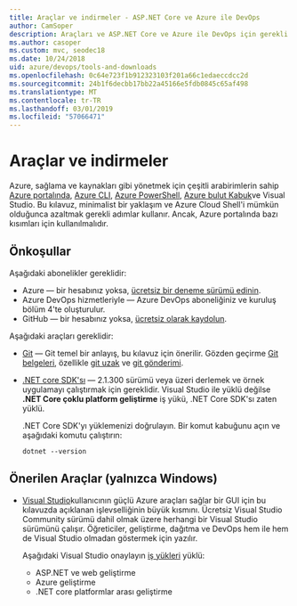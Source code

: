 ```yaml
---
title: Araçlar ve indirmeler - ASP.NET Core ve Azure ile DevOps
author: CamSoper
description: Araçları ve ASP.NET Core ve Azure ile DevOps için gerekli yüklemeler.
ms.author: casoper
ms.custom: mvc, seodec18
ms.date: 10/24/2018
uid: azure/devops/tools-and-downloads
ms.openlocfilehash: 0c64e723f1b912323103f201a66c1edaeccdcc2d
ms.sourcegitcommit: 24b1f6decbb17bb22a45166e5fdb0845c65af498
ms.translationtype: MT
ms.contentlocale: tr-TR
ms.lasthandoff: 03/01/2019
ms.locfileid: "57066471"
---
```

# <a name="tools-and-downloads"></a>Araçlar ve indirmeler

Azure, sağlama ve kaynakları gibi yönetmek için çeşitli arabirimlerin sahip [Azure portalında](https://portal.azure.com), [Azure CLI](/cli/azure/), [Azure PowerShell](/powershell/azure/overview), [Azure bulut Kabuk](https://shell.azure.com/bash)ve Visual Studio. Bu kılavuz, minimalist bir yaklaşım ve Azure Cloud Shell'i mümkün olduğunca azaltmak gerekli adımlar kullanır. Ancak, Azure portalında bazı kısımları için kullanılmalıdır.

## <a name="prerequisites"></a>Önkoşullar

Aşağıdaki abonelikler gereklidir:

* Azure &mdash; bir hesabınız yoksa, [ücretsiz bir deneme sürümü edinin](https://azure.microsoft.com/free/).
* Azure DevOps hizmetleriyle &mdash; Azure DevOps aboneliğiniz ve kuruluş bölüm 4'te oluşturulur.
* GitHub &mdash; bir hesabınız yoksa, [ücretsiz olarak kaydolun](https://github.com/join).

Aşağıdaki araçları gereklidir:

* [Git](https://git-scm.com/downloads) &mdash; Git temel bir anlayış, bu kılavuz için önerilir. Gözden geçirme [Git belgeleri](https://git-scm.com/doc), özellikle [git uzak](https://git-scm.com/docs/git-remote) ve [git gönderimi](https://git-scm.com/docs/git-push).
* [.NET core SDK'sı](https://www.microsoft.com/net/download/) &mdash; 2.1.300 sürümü veya üzeri derlemek ve örnek uygulamayı çalıştırmak için gereklidir. Visual Studio ile yüklü değilse **.NET Core çoklu platform geliştirme** iş yükü, .NET Core SDK'sı zaten yüklü.

    .NET Core SDK'yı yüklemenizi doğrulayın. Bir komut kabuğunu açın ve aşağıdaki komutu çalıştırın:

    ```console
    dotnet --version
    ```

## <a name="recommended-tools-windows-only"></a>Önerilen Araçlar (yalnızca Windows)

* [Visual Studio](https://www.visualstudio.com/)kullanıcının güçlü Azure araçları sağlar bir GUI için bu kılavuzda açıklanan işlevselliğinin büyük kısmını. Ücretsiz Visual Studio Community sürümü dahil olmak üzere herhangi bir Visual Studio sürümünü çalışır. Öğreticiler, geliştirme, dağıtma ve DevOps hem ile hem de Visual Studio olmadan göstermek için yazılır.

  Aşağıdaki Visual Studio onaylayın [iş yükleri](/visualstudio/install/modify-visual-studio) yüklü:

  * ASP.NET ve web geliştirme
  * Azure geliştirme
  * .NET core platformlar arası geliştirme
